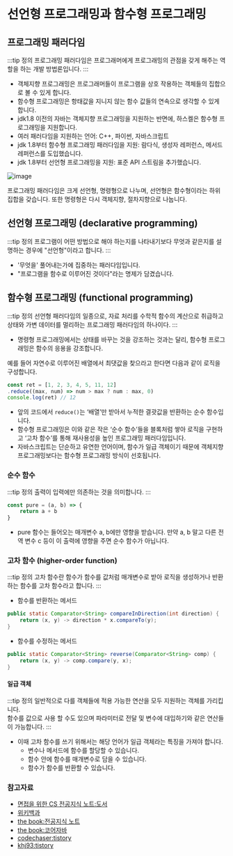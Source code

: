 # 선언형 프로그래밍과 함수형 프로그래밍

## 프로그래밍 패러다임

:::tip 정의
프로그래밍 패러다임은 프로그래머에게 프로그래밍의 관점을 갖게 해주는 역할을 하는 개발 방법론입니다.
:::

- 객체지향 프로그래밍은 프로그래머들이 프로그램을 상호 작용하는 객체들의 집합으로 볼 수 있게 합니다.
- 함수형 프로그래밍은 항태값을 지니지 않는 함수 값들의 연속으로 생각할 수 있게 합니다.
- jdk1.8 이전의 자바는 객체지향 프로그래밍을 지원하는 반면에, 하스켈은 함수형 프로그래밍을 지원합니다.
- 여러 패러다임을 지원하는 언어: C++, 파이썬, 자바스크립트
- jdk 1.8부터 함수형 프로그래밍 패러다임을 지원: 람다식, 생성자 레퍼런스, 메서드 레퍼런스를 도입했습니다.
- jdk 1.8부터 선언형 프로그래밍을 지원: 표준 API 스트림을 추가했습니다.

![image](https://user-images.githubusercontent.com/50647845/175796210-795aaa5f-7986-40d8-9858-c920f7ff79d4.png)

프로그래밍 패러다임은 크게 선언형, 명령형으로 나누며, 선언형은 함수형이라는 하위 집합을 갖습니다. 또한 명령형은 다시 객체지향, 절차지향으로 나눕니다.

## 선언형 프로그래밍 (declarative programming)

:::tip 정의
프로그램이 어떤 방법으로 해야 하는지를 나타내기보다 무엇과 같은지를 설명하는 경우에 "선언형"이라고 합니다.
:::

- '무엇을' 풀어내는가에 집중하는 패러다임입니다. 
- "프로그램을 함수로 이루어진 것이다"라는 명제가 담겼습니다.

## 함수형 프로그래밍 (functional programming)

:::tip 정의
선언형 패러다임의 일종으로, 자료 처리를 수학적 함수의 계산으로 취급하고 상태와 가변 데이터를 멀리하는 프로그래밍 패러다임의 하나이다.
:::

- 명령형 프로그래밍에서는 상태를 바꾸는 것을 강조하는 것과는 달리, 함수형 프로그래밍은 함수의 응용을 강조합니다.

예를 들어 자연수로 이루어진 배열에서 최댓값을 찾으라고 한다면 다음과 같이 로직을 구성합니다.

```javascript
const ret = [1, 2, 3, 4, 5, 11, 12]
.reduce((max, num) => num > max ? num : max, 0)
console.log(ret) // 12
```

- 앞의 코드에서 `reduce()`는 ‘배열’만 받아서 누적한 결괏값을 반환하는 순수 함수입니다.
- 함수형 프로그래밍은 이와 같은 작은 ‘순수 함수’들을 블록처럼 쌓아 로직을 구현하고 ‘고차 함수’를 통해 재사용성을 높인 프로그래밍 패러다임입니다. 
- 자바스크립트는 단순하고 유연한 언어이며, 함수가 일급 객체이기 때문에 객체지향 프로그래밍보다는 함수형 프로그래밍 방식이 선호됩니다.

### 순수 함수

:::tip 정의
출력이 입력에만 의존하는 것을 의미합니다.
:::

```javascript
const pure = (a, b) => {
    return a + b
}
```

- pure 함수는 들어오는 매개변수 a, b에만 영향을 받습니다. 만약 a, b 말고 다른 전역 변수 c 등이 이 출력에 영향을 주면 순수 함수가 아닙니다.

### 고차 함수 (higher-order function)

:::tip 정의
고차 함수란 함수가 함수를 값처럼 매개변수로 받아 로직을 생성하거나 반환하는 함수를 고차 함수라고 합니다.
:::

- 함수를 반환하는 메서드

```java
public static Comparator<String> compareInDirection(int direction) {
    return (x, y) -> direction * x.compareTo(y);
}
```

- 함수를 수정하는 메서드

```java
public static Comparator<String> reverse(Comparator<String> comp) {
    return (x, y) -> comp.compare(y, x);
}
```

#### 일급 객체

:::tip 정의
일반적으로 다를 객체들에 적용 가능한 연산을 모두 지원하는 객체를 가리킵니다.  
함수를 값으로 사용 할 수도 있으며 파라미터로 전달 및 변수에 대입하기와 같은 연산들이 가능합니다.
:::

- 이때 고차 함수를 쓰기 위해서는 해당 언어가 일급 객체라는 특징을 가져야 합니다.
  - 변수나 메서드에 함수를 할당할 수 있습니다.
  - 함수 안에 함수를 매개변수로 담을 수 있습니다.
  - 함수가 함수를 반환할 수 있습니다.

### 참고자료

- [면접을 위한 CS 전공지식 노트:도서](https://www.aladin.co.kr/shop/wproduct.aspx?ItemId=292815727)
- [위키백과](https://ko.wikipedia.org/wiki/%ED%95%A8%EC%88%98%ED%98%95_%ED%94%84%EB%A1%9C%EA%B7%B8%EB%9E%98%EB%B0%8D)
- [the book:전공지식 노트](https://thebook.io/080326/ch01/02/)
- [the book:코어자바](https://thebook.io/006985/ch03/08/03/)
- [codechaser:tistory](https://codechaser.tistory.com/81)
- [khj93:tistory](https://khj93.tistory.com/entry/JAVA-%EB%9E%8C%EB%8B%A4%EC%8B%9DRambda%EB%9E%80-%EB%AC%B4%EC%97%87%EC%9D%B4%EA%B3%A0-%EC%82%AC%EC%9A%A9%EB%B2%95)

